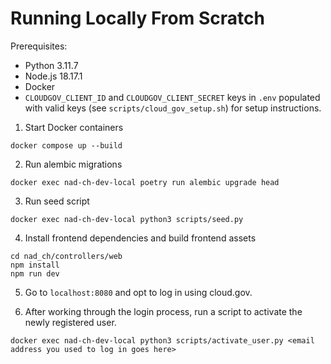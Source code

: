 # Running Locally From Scratch

Prerequisites:

- Python 3.11.7
- Node.js 18.17.1
- Docker
- `CLOUDGOV_CLIENT_ID` and `CLOUDGOV_CLIENT_SECRET` keys in `.env` populated
  with valid keys (see `scripts/cloud_gov_setup.sh`) for setup instructions.

1. Start Docker containers

```shell
docker compose up --build
```

2. Run alembic migrations

```shell
docker exec nad-ch-dev-local poetry run alembic upgrade head
```

3. Run seed script

```shell
docker exec nad-ch-dev-local python3 scripts/seed.py
```

4. Install frontend dependencies and build frontend assets

```shell
cd nad_ch/controllers/web
npm install
npm run dev
```

5. Go to `localhost:8080` and opt to log in using cloud.gov.

6. After working through the login process, run a script to activate the newly registered user.

```shell
docker exec nad-ch-dev-local python3 scripts/activate_user.py <email address you used to log in goes here>
```
